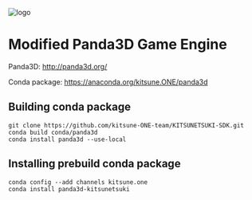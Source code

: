 ![logo](icon.png)

Modified Panda3D Game Engine
============================

Panda3D: http://panda3d.org/

Conda package: https://anaconda.org/kitsune.ONE/panda3d


Building conda package
----------------------

```
git clone https://github.com/kitsune-ONE-team/KITSUNETSUKI-SDK.git
conda build conda/panda3d
conda install panda3d --use-local
```


Installing prebuild conda package
---------------------------------

```
conda config --add channels kitsune.one
conda install panda3d-kitsunetsuki
```
